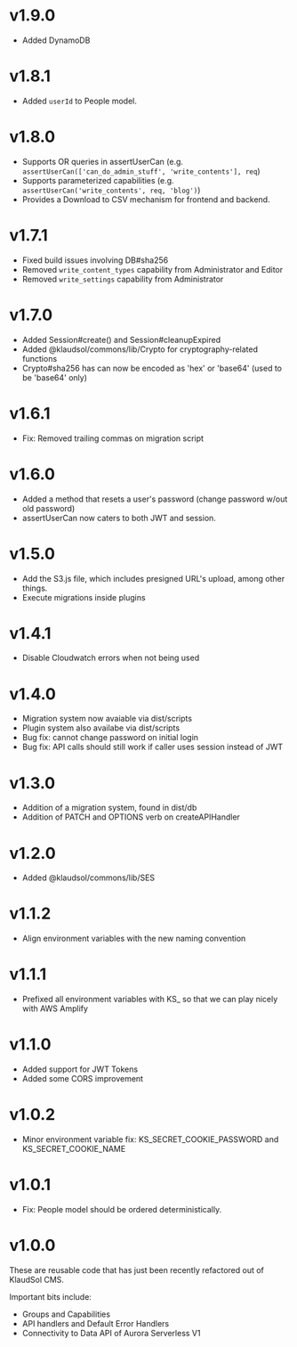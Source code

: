 # v1.9.0
* Added DynamoDB

# v1.8.1
* Added `userId` to People model.

# v1.8.0
* Supports OR queries in assertUserCan (e.g. `assertUserCan(['can_do_admin_stuff', 'write_contents'], req`)
* Supports parameterized capabilities (e.g. `assertUserCan('write_contents', req, 'blog')`)
* Provides a Download to CSV mechanism for frontend and backend. 

# v1.7.1
* Fixed build issues involving DB#sha256
* Removed `write_content_types` capability from Administrator and Editor
* Removed `write_settings` capability from Administrator

# v1.7.0
* Added Session#create() and Session#cleanupExpired
* Added @klaudsol/commons/lib/Crypto for cryptography-related functions
* Crypto#sha256 has can now be encoded as 'hex' or 'base64' (used to be 'base64' only)

# v1.6.1
* Fix: Removed trailing commas on migration script

# v1.6.0
* Added a method that resets a user's password (change password w/out old password)
* assertUserCan now caters to both JWT and session.

# v1.5.0
* Add the S3.js file, which includes presigned URL's upload, among other things.
* Execute migrations inside plugins

# v1.4.1
* Disable Cloudwatch errors when not being used

# v1.4.0
* Migration system now avaiable via dist/scripts
* Plugin system also availabe via dist/scripts
* Bug fix: cannot change password on initial login
* Bug fix: API calls should still work if caller uses session instead of JWT

# v1.3.0
* Addition of a migration system, found in dist/db
* Addition of PATCH and OPTIONS verb on createAPIHandler

# v1.2.0
* Added @klaudsol/commons/lib/SES

# v1.1.2
* Align environment variables with the new naming convention

# v1.1.1
* Prefixed all environment variables with KS_ so that we can play nicely with AWS Amplify

# v1.1.0
* Added support for JWT Tokens
* Added some CORS improvement

# v1.0.2
* Minor environment variable fix: KS_SECRET_COOKIE_PASSWORD and KS_SECRET_COOKIE_NAME

# v1.0.1
* Fix: People model should be ordered deterministically.

# v1.0.0

These are reusable code that has just been recently refactored out of KlaudSol CMS.

Important bits include:

* Groups and Capabilities
* API handlers and Default Error Handlers
* Connectivity to Data API of Aurora Serverless V1
